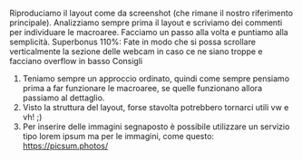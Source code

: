 Riproduciamo il layout come da screenshot (che rimane il nostro riferimento principale).
Analizziamo sempre prima il layout e scriviamo dei commenti per individuare le macroaree.
Facciamo un passo alla volta e puntiamo alla semplicità.
Superbonus 110%:
Fate in modo che si possa scrollare verticalmente la sezione delle webcam in caso ce ne siano troppe e facciano overflow in basso
Consigli
1. Teniamo sempre un approccio ordinato, quindi come sempre pensiamo prima a far funzionare le macroaree, se quelle funzionano allora passiamo al dettaglio.
2. Visto la struttura del layout, forse stavolta potrebbero tornarci utili vw e vh! ;)
3. Per inserire delle immagini segnaposto è possibile utilizzare un servizio tipo lorem ipsum ma per le immagini, come questo: https://picsum.photos/
